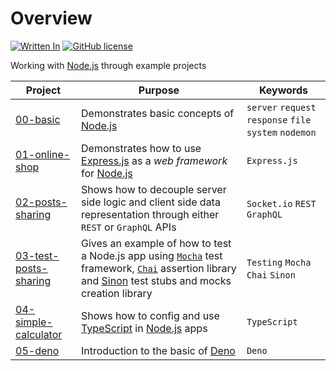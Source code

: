 # Overview

[![Written In](https://img.shields.io/badge/Written%20in-Node.js-026e00?style=flat&logo=Node.js)](https://nodejs.org/)
[![GitHub license](https://img.shields.io/badge/License-MIT-blue?style=flat)](https://mit-license.org/)

Working with [Node.js](https://nodejs.org/) through example projects

|Project |Purpose |Keywords |
|--------|--------|---------|
| [00-basic](./00-basic) | Demonstrates basic concepts of [Node.js](https://nodejs.org/) | `server` `request` `response` `file system` `nodemon` |
| [01-online-shop](./01-online-shop) | Demonstrates how to use [Express.js](https://expressjs.com/) as a _web framework_ for [Node.js](https://nodejs.org/)  | `Express.js` |
| [02-posts-sharing](./02-posts-sharing) | Shows how to decouple server side logic and client side data representation through either `REST` or `GraphQL` APIs | `Socket.io` `REST` `GraphQL` |
| [03-test-posts-sharing](./03-test-posts-sharing) | Gives an example of how to test a Node.js app using [`Mocha`](https://mochajs.org/) test framework, [`Chai`](https://www.chaijs.com/) assertion library and [Sinon](https://sinonjs.org/) test stubs and mocks creation library | `Testing` `Mocha` `Chai` `Sinon` |
| [04-simple-calculator](./04-simple-calculator) | Shows how to config and use [TypeScript](https://www.typescriptlang.org/) in [Node.js](https://nodejs.org/) apps | `TypeScript` |
| [05-deno](./05-deno) | Introduction to the basic of [Deno](https://deno.land/) | `Deno` |
